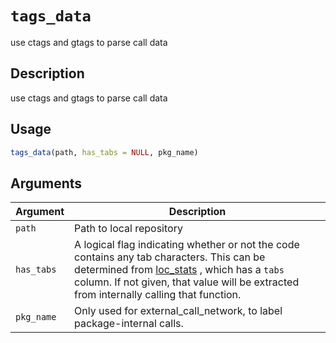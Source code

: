 # `tags_data`

use ctags and gtags to parse call data


## Description

use ctags and gtags to parse call data


## Usage

```r
tags_data(path, has_tabs = NULL, pkg_name)
```


## Arguments

Argument      |Description
------------- |----------------
`path`     |     Path to local repository
`has_tabs`     |     A logical flag indicating whether or not the code contains any tab characters. This can be determined from [loc_stats](#locstats) , which has a `tabs` column. If not given, that value will be extracted from internally calling that function.
`pkg_name`     |     Only used for external_call_network, to label package-internal calls.


